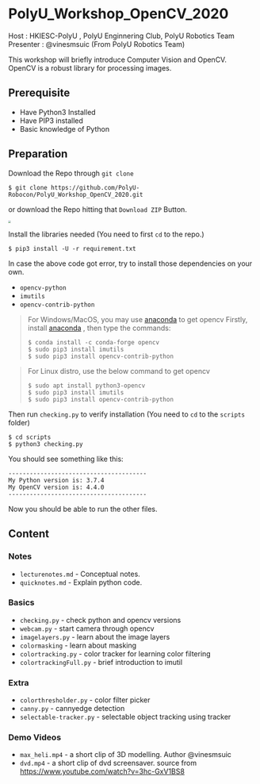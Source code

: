 # PolyU_Workshop_OpenCV_2020

Host : HKIESC-PolyU , PolyU Enginnering Club, PolyU Robotics Team
<br>
Presenter : @vinesmsuic (From PolyU Robotics Team)
<br>

This workshop will briefly introduce Computer Vision and OpenCV. 
<br>
OpenCV is a robust library for processing images.


## Prerequisite

* Have Python3 Installed
* Have PIP3 installed
* Basic knowledge of Python


## Preparation

Download the Repo through `git clone`

```shell
$ git clone https://github.com/PolyU-Robocon/PolyU_Workshop_OpenCV_2020.git
```

or download the Repo hitting that `Download ZIP` Button.

<img src="https://i.imgur.com/9kyv1pQ.png" style="zoom:33%;" />


Install the libraries needed (You need to first `cd` to the repo.)

```shell
$ pip3 install -U -r requirement.txt
```

In case the above code got error, try to install those dependencies on your own.

* `opencv-python`
* `imutils`
* `opencv-contrib-python`

> For Windows/MacOS, you may use [anaconda](https://www.anaconda.com/) to get opencv
> Firstly, install [anaconda](https://www.anaconda.com/) , then type the commands:
> ```shell
> $ conda install -c conda-forge opencv
> $ sudo pip3 install imutils
> $ sudo pip3 install opencv-contrib-python
> ```

> For Linux distro, use the below command to get opencv
> ```shell
> $ sudo apt install python3-opencv
> $ sudo pip3 install imutils
> $ sudo pip3 install opencv-contrib-python
> ```


Then run `checking.py` to verify installation (You need to `cd` to the `scripts` folder)

```shell
$ cd scripts
$ python3 checking.py 
```

You should see something like this:

```
---------------------------------------
My Python version is: 3.7.4
My OpenCV version is: 4.4.0
---------------------------------------
```

Now you should be able to run the other files.

## Content

### Notes

* `lecturenotes.md` - Conceptual notes.
* `quicknotes.md` - Explain python code.

### Basics

* `checking.py` - check python and opencv versions
* `webcam.py` - start camera through opencv
* `imagelayers.py` - learn about the image layers
* `colormasking` - learn about masking
* `colortracking.py` - color tracker for learning color filtering
* `colortrackingFull.py` - brief introduction to imutil

### Extra

* `colorthresholder.py` - color filter picker
* `canny.py` - cannyedge detection
* `selectable-tracker.py` - selectable object tracking using tracker

### Demo Videos

* `max_heli.mp4` - a short clip of 3D modelling. Author @vinesmsuic
* `dvd.mp4` - a short clip of dvd screensaver. source from https://www.youtube.com/watch?v=3hc-GxV1BS8 
 

